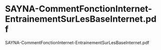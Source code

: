 # SAYNA-CommentFonctionInternet-EntrainementSurLesBaseInternet.pdf
SAYNA-CommentFonctionInternet-EntrainementSurLesBaseInternet.pdf
